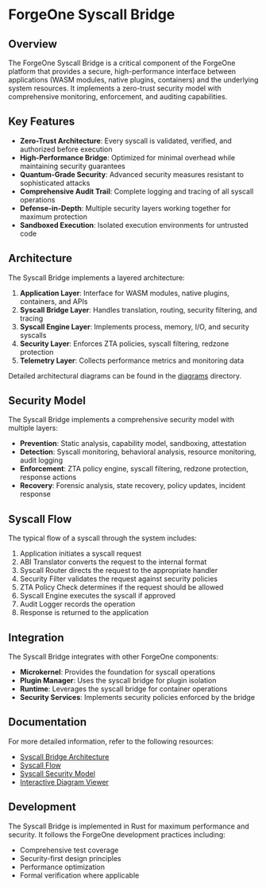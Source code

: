 # ForgeOne Syscall Bridge

## Overview

The ForgeOne Syscall Bridge is a critical component of the ForgeOne platform that provides a secure, high-performance interface between applications (WASM modules, native plugins, containers) and the underlying system resources. It implements a zero-trust security model with comprehensive monitoring, enforcement, and auditing capabilities.

## Key Features

- **Zero-Trust Architecture**: Every syscall is validated, verified, and authorized before execution
- **High-Performance Bridge**: Optimized for minimal overhead while maintaining security guarantees
- **Quantum-Grade Security**: Advanced security measures resistant to sophisticated attacks
- **Comprehensive Audit Trail**: Complete logging and tracing of all syscall operations
- **Defense-in-Depth**: Multiple security layers working together for maximum protection
- **Sandboxed Execution**: Isolated execution environments for untrusted code

## Architecture

The Syscall Bridge implements a layered architecture:

1. **Application Layer**: Interface for WASM modules, native plugins, containers, and APIs
2. **Syscall Bridge Layer**: Handles translation, routing, security filtering, and tracing
3. **Syscall Engine Layer**: Implements process, memory, I/O, and security syscalls
4. **Security Layer**: Enforces ZTA policies, syscall filtering, redzone protection
5. **Telemetry Layer**: Collects performance metrics and monitoring data

Detailed architectural diagrams can be found in the [diagrams](./diagrams/) directory.

## Security Model

The Syscall Bridge implements a comprehensive security model with multiple layers:

- **Prevention**: Static analysis, capability model, sandboxing, attestation
- **Detection**: Syscall monitoring, behavioral analysis, resource monitoring, audit logging
- **Enforcement**: ZTA policy engine, syscall filtering, redzone protection, response actions
- **Recovery**: Forensic analysis, state recovery, policy updates, incident response

## Syscall Flow

The typical flow of a syscall through the system includes:

1. Application initiates a syscall request
2. ABI Translator converts the request to the internal format
3. Syscall Router directs the request to the appropriate handler
4. Security Filter validates the request against security policies
5. ZTA Policy Check determines if the request should be allowed
6. Syscall Engine executes the syscall if approved
7. Audit Logger records the operation
8. Response is returned to the application

## Integration

The Syscall Bridge integrates with other ForgeOne components:

- **Microkernel**: Provides the foundation for syscall operations
- **Plugin Manager**: Uses the syscall bridge for plugin isolation
- **Runtime**: Leverages the syscall bridge for container operations
- **Security Services**: Implements security policies enforced by the bridge

## Documentation

For more detailed information, refer to the following resources:

- [Syscall Bridge Architecture](./diagrams/syscall_bridge_architecture.svg)
- [Syscall Flow](./diagrams/syscall_flow.svg)
- [Syscall Security Model](./diagrams/syscall_security_model.svg)
- [Interactive Diagram Viewer](./diagrams/viewer.html)

## Development

The Syscall Bridge is implemented in Rust for maximum performance and security. It follows the ForgeOne development practices including:

- Comprehensive test coverage
- Security-first design principles
- Performance optimization
- Formal verification where applicable